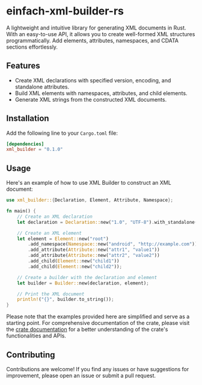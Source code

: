 # einfach-xml-builder-rs
 A lightweight and intuitive library for generating XML documents in Rust. With an easy-to-use API, it allows you to create well-formed XML structures programmatically. Add elements, attributes, namespaces, and CDATA sections effortlessly. 

## Features

- Create XML declarations with specified version, encoding, and standalone attributes.
- Build XML elements with namespaces, attributes, and child elements.
- Generate XML strings from the constructed XML documents.

## Installation

Add the following line to your `Cargo.toml` file:

```toml
[dependencies]
xml_builder = "0.1.0"
```

## Usage

Here's an example of how to use XML Builder to construct an XML document:

```rust
use xml_builder::{Declaration, Element, Attribute, Namespace};

fn main() {
    // Create an XML declaration
    let declaration = Declaration::new("1.0", "UTF-8").with_standalone(true);

    // Create an XML element
    let element = Element::new("root")
        .add_namespace(Namespace::new("android", "http://example.com"))
        .add_attribute(Attribute::new("attr1", "value1"))
        .add_attribute(Attribute::new("attr2", "value2"))
        .add_child(Element::new("child1"))
        .add_child(Element::new("child2"));

    // Create a builder with the declaration and element
    let builder = Builder::new(declaration, element);

    // Print the XML document
    println!("{}", builder.to_string());
}
```

Please note that the examples provided here are simplified and serve as a starting point. For comprehensive documentation of the crate, please visit the [crate documentation](https://docs.rs/xml-builder) for a better understanding of the crate's functionalities and APIs.

## Contributing

Contributions are welcome! If you find any issues or have suggestions for improvement, please open an issue or submit a pull request.